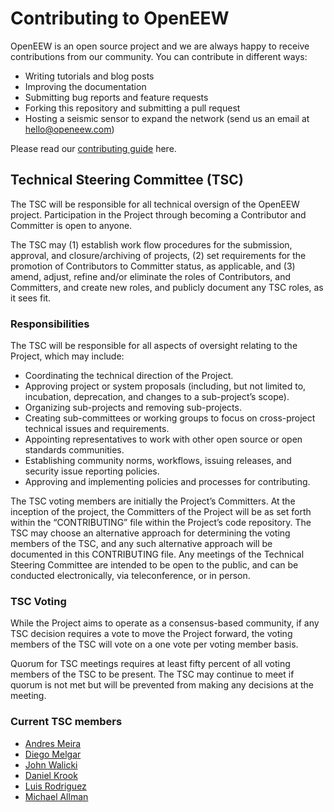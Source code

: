 # Contributing to OpenEEW

OpenEEW is an open source project and we are always happy to receive contributions from our community. You can contribute in different ways:

* Writing tutorials and blog posts
* Improving the documentation
* Submitting bug reports and feature requests
* Forking this repository and submitting a pull request
* Hosting a seismic sensor to expand the network (send us an email at [hello@openeew.com](mailto:hello@openeew.com))

Please read our [contributing guide](https://openeew.com/docs/contributing) here.

## Technical Steering Committee (TSC)
The TSC will be responsible for all technical oversign of the OpenEEW project. Participation in the Project through becoming a Contributor and Committer is
open to anyone.

The TSC may (1) establish work flow procedures for the submission, approval, and closure/archiving of projects, (2) set requirements for the promotion of
Contributors to Committer status, as applicable, and (3) amend, adjust, refine and/or eliminate the roles of Contributors, and Committers, and create new roles, and publicly document any TSC roles, as it sees fit.

### Responsibilities 
The TSC will be responsible for all aspects of oversight relating to the Project, which may include:

- Coordinating the technical direction of the Project.
- Approving project or system proposals (including, but not limited to, incubation, deprecation, and changes to a sub-project’s scope).
- Organizing sub-projects and removing sub-projects.
- Creating sub-committees or working groups to focus on cross-project technical issues and requirements.
- Appointing representatives to work with other open source or open standards communities.
- Establishing community norms, workflows, issuing releases, and security issue reporting policies.
- Approving and implementing policies and processes for contributing.

The TSC voting members are initially the Project’s Committers. At the inception of the project, the Committers of the Project will be as set forth within the
“CONTRIBUTING” file within the Project’s code repository. The TSC may choose an alternative approach for determining the voting members of the TSC,
and any such alternative approach will be documented in this CONTRIBUTING file. Any meetings of the Technical Steering Committee are intended to be open
to the public, and can be conducted electronically, via teleconference, or in person.

### TSC Voting
While the Project aims to operate as a consensus-based community, if any TSC decision requires a vote to move the Project forward, the voting members of the
TSC will vote on a one vote per voting member basis.

Quorum for TSC meetings requires at least fifty percent of all voting members of the TSC to be present. The TSC may continue to meet if quorum is not met but
will be prevented from making any decisions at the meeting.

###  Current TSC members
- [Andres Meira](https://github.com/andygrillo)
- [Diego Melgar](https://github.com/dmelgarm)
- [John Walicki](https://github.com/johnwalicki)
- [Daniel Krook](https://github.com/krook)
- [Luis Rodriguez](https://github.com/luisera)
- [Michael Allman](https://github.com/mallmanj)

